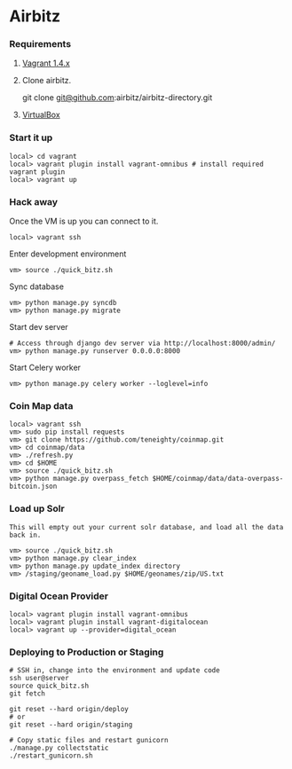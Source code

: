 # Airbitz

### Requirements

1. [Vagrant 1.4.x][vagrantdownload]
1. Clone airbitz.

    git clone git@github.com:airbitz/airbitz-directory.git
1. [VirtualBox](https://www.virtualbox.org/wiki/Downloads)

### Start it up

    local> cd vagrant
    local> vagrant plugin install vagrant-omnibus # install required vagrant plugin
    local> vagrant up 

### Hack away

Once the VM is up you can connect to it.

    local> vagrant ssh

Enter development environment

    vm> source ./quick_bitz.sh

Sync database

    vm> python manage.py syncdb
    vm> python manage.py migrate

Start dev server

    # Access through django dev server via http://localhost:8000/admin/
    vm> python manage.py runserver 0.0.0.0:8000

Start Celery worker

    vm> python manage.py celery worker --loglevel=info

### Coin Map data

    local> vagrant ssh
    vm> sudo pip install requests
    vm> git clone https://github.com/teneighty/coinmap.git
    vm> cd coinmap/data
    vm> ./refresh.py
    vm> cd $HOME
    vm> source ./quick_bitz.sh
    vm> python manage.py overpass_fetch $HOME/coinmap/data/data-overpass-bitcoin.json

### Load up Solr

    This will empty out your current solr database, and load all the data back in.

    vm> source ./quick_bitz.sh
    vm> python manage.py clear_index
    vm> python manage.py update_index directory
    vm> /staging/geoname_load.py $HOME/geonames/zip/US.txt

### Digital Ocean Provider

    local> vagrant plugin install vagrant-omnibus
    local> vagrant plugin install vagrant-digitalocean
    local> vagrant up --provider=digital_ocean

### Deploying to Production or Staging

    # SSH in, change into the environment and update code
    ssh user@server
    source quick_bitz.sh
    git fetch

    git reset --hard origin/deploy
    # or
    git reset --hard origin/staging

    # Copy static files and restart gunicorn
    ./manage.py collectstatic
    ./restart_gunicorn.sh
    
[vagrantdownload]: http://www.vagrantup.com/downloads.html
